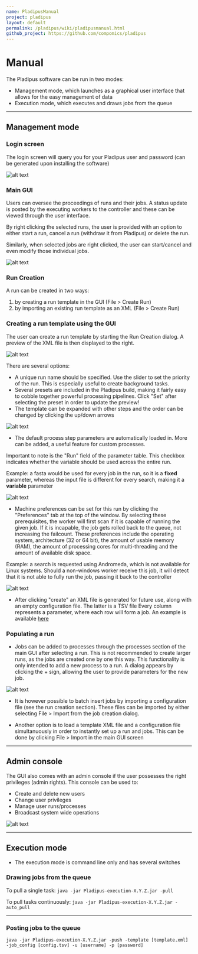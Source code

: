 ```yaml
---
name: PladipusManual
project: pladipus
layout: default
permalink: /pladipus/wiki/pladipusmanual.html
github_project: https://github.com/compomics/pladipus
---
```


# Manual

The Pladipus software can be run in two modes:

* Management mode, which launches as a graphical user interface that allows for the easy management of data
* Execution mode, which executes and draws jobs from the queue

----

## Management mode

### Login screen

The login screen will query you for your Pladipus user and password (can be generated upon installing the software)

![alt text](https://github.com/compomics/pladipus/wiki/Pladipus_login.png)

### Main GUI

Users can oversee the proceedings of runs and their jobs. A status update is posted by the executing workers to the controller and these can be viewed through the user interface.

By right clicking the selected runs, the user is provided with an option to either start a run, cancel a run (withdraw it from Pladipus) or delete the run.

Similarly, when selected jobs are right clicked, the user can start/cancel and even modify those individual jobs.

![alt text](https://github.com/compomics/pladipus/wiki/Pladipus_main.png)

### Run Creation

A run can be created in two ways:

1. by creating a run template in the GUI (File > Create Run)
2. by importing an existing run template as an XML (File > Create Run)

### Creating a run template using the GUI

The user can create a run template by starting the Run Creation dialog. A preview of the XML file is then displayed to the right. 

![alt text](https://github.com/compomics/pladipus/wiki/Run_Creation_GUI.png)

There are several options:

* A unique run name should be specified. Use the slider to set the priority of the run. This is especially useful to create background tasks.
* Several presets are included in the Pladipus build, making it fairly easy to cobble together powerful processing pipelines. Click "Set" after selecting the preset in order to update the preview!
* The template can be expanded with other steps and the order can be changed by clicking the up/down arrows

![alt text](https://github.com/compomics/pladipus/wiki/Run_Creation_Window_presets.png)

* The default process step parameters are automatically loaded in. More can be added, a useful feature for custom processes.

Important to note is the "Run" field of the parameter table. This checkbox indicates whether the variable should be used across the entire run.

Example: a fasta would be used for every job in the run, so it is a **fixed** parameter, whereas the input file is different for every search, making it a **variable** parameter

![alt text](https://github.com/compomics/pladipus/wiki/Run_Creation_Window_parameters.png)

* Machine preferences can be set for this run by clicking the "Preferences" tab at the top of the window. By selecting these prerequisites, the worker will first scan if it is capable of running the given job. If it is incapable, the job gets rolled back to the queue, not increasing the failcount.
These preferences include the operating system, architecture (32 or 64 bit), the amount of usable memory (RAM), the amount of processing cores for multi-threading  and the amount of available disk space.

Example: a search is requested using Andromeda, which is not available for Linux systems. Should a non-windows worker receive this job, it will detect that it is not able to fully run the job, passing it back to the controller

![alt text](https://github.com/compomics/pladipus/wiki/Run_Creation_Window_preferences.png)

* After clicking "create" an XML file is generated for future use, along with an empty configuration file. The latter is a TSV file Every column represents a parameter, where each row will form a job. An example is available [here](/pladipus/wiki/example-configuration.html)

### Populating a run

* Jobs can be added to processes through the processes section of the main GUI after selecting a run. This is not recommended to create larger runs, as the jobs are created one by one this way.
This functionality is only intended to add a new process to a run. A dialog appears by clicking the + sign, allowing the user to provide parameters for the new job.
 
![alt text](https://github.com/compomics/pladipus/wiki/Job_Creation_Dialog.png)

* It is however possible to batch insert jobs by importing a configuration file (see the run creation section). These files can be imported by either selecting File > Import from the job creation dialog.

* Another option is to load a template XML file and a configuration file simultanuously in order to instantly set up a run and jobs. This can be done by clicking File > Import in the main GUI screen

----

## Admin console

The GUI also comes with an admin console if the user possesses the right privileges (admin rights). This console can be used to:

* Create and delete new users
* Change user privileges
* Manage user runs/processes
* Broadcast system wide operations

![alt text](https://github.com/compomics/pladipus/wiki/Administration_Console.png)

----

## Execution mode

* The execution mode is command line only and has several switches

### Drawing jobs from the queue
  
To pull a single task: `java -jar Pladipus-execution-X.Y.Z.jar -pull`

To pull tasks continuously: `java -jar Pladipus-execution-X.Y.Z.jar -auto_pull`

----

### Posting jobs to the queue

`java -jar Pladipus-execution-X.Y.Z.jar -push -template [template.xml] -job_config [config.tsv] -u [username] -p [password]`